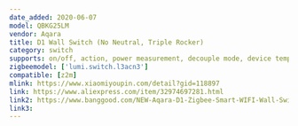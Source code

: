 ```yaml
---
date_added: 2020-06-07
model: QBKG25LM
vendor: Aqara
title: D1 Wall Switch (No Neutral, Triple Rocker)
category: switch
supports: on/off, action, power measurement, decouple mode, device temperature, led disabled night
zigbeemodel: ['lumi.switch.l3acn3']
compatible: [z2m]
mlink: https://www.xiaomiyoupin.com/detail?gid=118897
link: https://www.aliexpress.com/item/32974697281.html
link2: https://www.banggood.com/NEW-Aqara-D1-Zigbee-Smart-WIFI-Wall-Switch-1-or-2-or-3-Gang-LIVE-or-NEUTRAL-LINE-Xiaomi-Mijia-APP-Remote-Controller-p-1644324.html
link3: 
---
```

